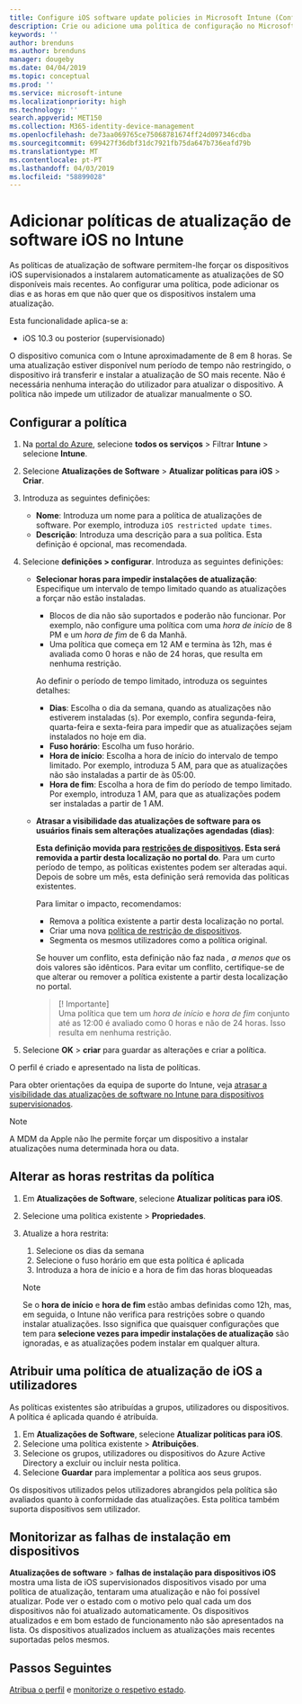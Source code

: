 ```yaml
---
title: Configure iOS software update policies in Microsoft Intune (Configurar as políticas de atualização de software iOS no Microsoft Intune) – Azure | Microsoft Docs
description: Crie ou adicione uma política de configuração no Microsoft Intune para restringir a instalação automática de atualizações de software em dispositivos iOS geridos ou supervisionados pelo Intune. Pode selecionar as datas e as horas em que as atualizações não serão instaladas. Também pode atribuir esta política a grupos, utilizadores ou dispositivos e verificar a existência de falhas de instalação.
keywords: ''
author: brenduns
ms.author: brenduns
manager: dougeby
ms.date: 04/04/2019
ms.topic: conceptual
ms.prod: ''
ms.service: microsoft-intune
ms.localizationpriority: high
ms.technology: ''
search.appverid: MET150
ms.collection: M365-identity-device-management
ms.openlocfilehash: de73aa069765ce75068781674ff24d097346cdba
ms.sourcegitcommit: 699427f36dbf31dc7921fb75da647b736eafd79b
ms.translationtype: MT
ms.contentlocale: pt-PT
ms.lasthandoff: 04/03/2019
ms.locfileid: "58899028"
---
```

# <a name="add-ios-software-update-policies-in-intune"></a>Adicionar políticas de atualização de software iOS no Intune

As políticas de atualização de software permitem-lhe forçar os dispositivos iOS supervisionados a instalarem automaticamente as atualizações de SO disponíveis mais recentes. Ao configurar uma política, pode adicionar os dias e as horas em que não quer que os dispositivos instalem uma atualização. 

Esta funcionalidade aplica-se a:

- iOS 10.3 ou posterior (supervisionado)

O dispositivo comunica com o Intune aproximadamente de 8 em 8 horas. Se uma atualização estiver disponível num período de tempo não restringido, o dispositivo irá transferir e instalar a atualização de SO mais recente. Não é necessária nenhuma interação do utilizador para atualizar o dispositivo. A política não impede um utilizador de atualizar manualmente o SO.

## <a name="configure-the-policy"></a>Configurar a política

1. Na [portal do Azure](https://portal.azure.com), selecione **todos os serviços** > Filtrar **Intune** > selecione **Intune**.
2. Selecione **Atualizações de Software** > **Atualizar políticas para iOS** > **Criar**.
3. Introduza as seguintes definições:

    - **Nome**: Introduza um nome para a política de atualizações de software. Por exemplo, introduza `iOS restricted update times`.
    - **Descrição**: Introduza uma descrição para a sua política. Esta definição é opcional, mas recomendada.

4. Selecione **definições > configurar**. Introduza as seguintes definições:

    - **Selecionar horas para impedir instalações de atualização**: Especifique um intervalo de tempo limitado quando as atualizações a forçar não estão instaladas. 
      - Blocos de dia não são suportados e poderão não funcionar. Por exemplo, não configure uma política com uma *hora de início* de 8 PM e um *hora de fim* de 6 da Manhã.
      - Uma política que começa em 12 AM e termina às 12h, mas é avaliada como 0 horas e não de 24 horas, que resulta em nenhuma restrição.

      Ao definir o período de tempo limitado, introduza os seguintes detalhes:

      - **Dias**: Escolha o dia da semana, quando as atualizações não estiverem instaladas (s). Por exemplo, confira segunda-feira, quarta-feira e sexta-feira para impedir que as atualizações sejam instalados no hoje em dia.
      - **Fuso horário**: Escolha um fuso horário.
      - **Hora de início**: Escolha a hora de início do intervalo de tempo limitado. Por exemplo, introduza 5 AM, para que as atualizações não são instaladas a partir de às 05:00.
      - **Hora de fim**: Escolha a hora de fim do período de tempo limitado. Por exemplo, introduza 1 AM, para que as atualizações podem ser instaladas a partir de 1 AM.

    - **Atrasar a visibilidade das atualizações de software para os usuários finais sem alterações atualizações agendadas (dias)**: 

      **Esta definição movida para [restrições de dispositivos](device-restrictions-ios.md#general). Esta será removida a partir desta localização no portal do**. Para um curto período de tempo, as políticas existentes podem ser alteradas aqui. Depois de sobre um mês, esta definição será removida das políticas existentes.

      Para limitar o impacto, recomendamos:
        - Remova a política existente a partir desta localização no portal.
        - Criar uma nova [política de restrição de dispositivos](device-restrictions-ios.md#general).
        - Segmenta os mesmos utilizadores como a política original.

      Se houver um conflito, esta definição não faz nada *, a menos que* os dois valores são idênticos. Para evitar um conflito, certifique-se de que alterar ou remover a política existente a partir desta localização no portal.
      > [! Importante]  
      > Uma política que tem um *hora de início* e *hora de fim* conjunto até as 12:00 é avaliado como 0 horas e não de 24 horas. Isso resulta em nenhuma restrição.  

5. Selecione **OK** > **criar** para guardar as alterações e criar a política.

O perfil é criado e apresentado na lista de políticas.

Para obter orientações da equipa de suporte do Intune, veja [atrasar a visibilidade das atualizações de software no Intune para dispositivos supervisionados](https://techcommunity.microsoft.com/t5/Intune-Customer-Success/Delaying-visibility-of-software-updates-in-Intune-for-supervised/ba-p/345753).

> [!NOTE]
> A MDM da Apple não lhe permite forçar um dispositivo a instalar atualizações numa determinada hora ou data.

## <a name="change-the-restricted-times-for-the-policy"></a>Alterar as horas restritas da política

1. Em **Atualizações de Software**, selecione **Atualizar políticas para iOS**.
2. Selecione uma política existente > **Propriedades**.
3. Atualize a hora restrita:

    1. Selecione os dias da semana
    2. Selecione o fuso horário em que esta política é aplicada
    3. Introduza a hora de início e a hora de fim das horas bloqueadas

    > [!NOTE]
    > Se o **hora de início** e **hora de fim** estão ambas definidas como 12h, mas, em seguida, o Intune não verifica para restrições sobre o quando instalar atualizações. Isso significa que quaisquer configurações que tem para **selecione vezes para impedir instalações de atualização** são ignoradas, e as atualizações podem instalar em qualquer altura.  

## <a name="assign-the-policy-to-users"></a>Atribuir uma política de atualização de iOS a utilizadores

As políticas existentes são atribuídas a grupos, utilizadores ou dispositivos. A política é aplicada quando é atribuída.

1. Em **Atualizações de Software**, selecione **Atualizar políticas para iOS**.
2. Selecione uma política existente > **Atribuições**. 
3. Selecione os grupos, utilizadores ou dispositivos do Azure Active Directory a excluir ou incluir nesta política.
4. Selecione **Guardar** para implementar a política aos seus grupos.

Os dispositivos utilizados pelos utilizadores abrangidos pela política são avaliados quanto à conformidade das atualizações. Esta política também suporta dispositivos sem utilizador.

## <a name="monitor-device-installation-failures"></a>Monitorizar as falhas de instalação em dispositivos
<!-- 1352223 -->
**Atualizações de software** > **falhas de instalação para dispositivos iOS** mostra uma lista de iOS supervisionados dispositivos visado por uma política de atualização, tentaram uma atualização e não foi possível atualizar. Pode ver o estado com o motivo pelo qual cada um dos dispositivos não foi atualizado automaticamente. Os dispositivos atualizados e em bom estado de funcionamento não são apresentados na lista. Os dispositivos atualizados incluem as atualizações mais recentes suportadas pelos mesmos.

## <a name="next-steps"></a>Passos Seguintes

[Atribua o perfil](device-profile-assign.md) e [monitorize o respetivo estado](device-profile-monitor.md).
